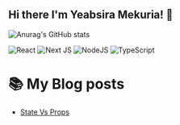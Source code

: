 ## Hi there I'm Yeabsira Mekuria! 👋

![Anurag's GitHub stats](https://github-readme-stats.vercel.app/api?username=yaba101&show_icons=true&theme=radical)

![React](https://img.shields.io/badge/react-%2320232a.svg?style=for-the-badge&logo=react&logoColor=%2361DAFB)
![Next JS](https://img.shields.io/badge/Next-black?style=for-the-badge&logo=next.js&logoColor=white)
![NodeJS](https://img.shields.io/badge/node.js-6DA55F?style=for-the-badge&logo=node.js&logoColor=white)
![TypeScript](https://img.shields.io/badge/typescript-%23007ACC.svg?style=for-the-badge&logo=typescript&logoColor=white)

# 📚 My Blog posts
<!-- BLOG-POST-LIST:START -->
+ [State Vs Props](https://yeabsiramekuriablog.vercel.app/posts/StateVsProps)
<!-- BLOG-POST-LIST:END -->
